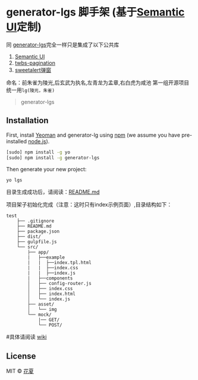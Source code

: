 # generator-lgs 脚手架 (基于[Semantic UI](http://semantic-ui.cn/introduction/getting-started.html)定制)
同 [generator-lgs](https://github.com/liubiao0810/generator-lgs)完全一样只是集成了以下公共库
1. [Semantic UI](http://semantic-ui.cn/introduction/getting-started.html)
2. [twbs-pagination](http://esimakin.github.io/twbs-pagination/)
3. [sweetalert弹窗](http://www.dglives.com/demo/sweetalert-master/example/)

命名：前朱雀为陵光,后玄武为执名,左青龙为孟章,右白虎为咸池
第一组开源项目统一用`lg(陵光，朱雀)`

> generator-lgs
## Installation

First, install [Yeoman](http://yeoman.io) and generator-lg using [npm](https://www.npmjs.com/) (we assume you have pre-installed [node.js](https://nodejs.org/)).

```bash
[sudo] npm install -g yo
[sudo] npm install -g generator-lgs
```

Then generate your new project:

```bash
yo lgs
```
目录生成成功后，请阅读：[README.md](https://github.com/liubiao0810/generator-lg/blob/dev/generators/app/templates/README.md)

项目架子初始化完成（注意：这时只有index示例页面）,目录结构如下：

    test
        ├── .gitignore
        ├── README.md
        ├── package.json
        ├── dist/
        ├── gulpfile.js
        └── src/
            ├── app/
            |   ├──example
            |   |  ├──index.tpl.html
            |   |  ├──index.css
            |   |  ├──index.js
            |   ├──components
            │   ├── config-router.js
            │   ├── index.css
            │   ├── index.html
            │   └── index.js
            ├── asset/
            │   └── img
            └── mock/
                |── GET/
                └── POST/

#具体请阅读 [wiki](https://github.com/liubiao0810/generator-lg/wiki)

## License

MIT © [花夏](fex.onlove.cc)